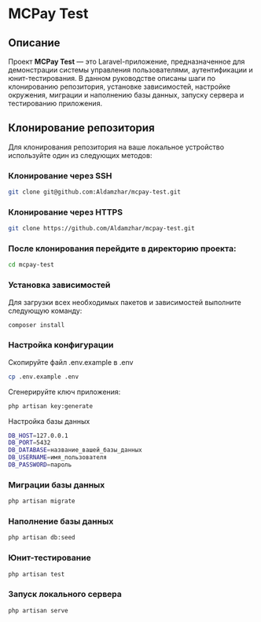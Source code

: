 # MCPay Test

## Описание

Проект **MCPay Test** — это Laravel-приложение, предназначенное для демонстрации системы управления пользователями, аутентификации и юнит-тестирования. В данном руководстве описаны шаги по клонированию репозитория, установке зависимостей, настройке окружения, миграции и наполнению базы данных, запуску сервера и тестированию приложения.

## Клонирование репозитория

Для клонирования репозитория на ваше локальное устройство используйте один из следующих методов:

### Клонирование через SSH
```bash
git clone git@github.com:Aldamzhar/mcpay-test.git
```

### Клонирование через HTTPS
```bash
git clone https://github.com/Aldamzhar/mcpay-test.git
```

### После клонирования перейдите в директорию проекта:

```bash
cd mcpay-test
```

### Установка зависимостей
Для загрузки всех необходимых пакетов и зависимостей выполните следующую команду:

```bash
composer install
```

### Настройка конфигурации
Скопируйте файл .env.example в .env

```bash
cp .env.example .env
```

Сгенерируйте ключ приложения:

```bash
php artisan key:generate
```

Настройка базы данных

```bash
DB_HOST=127.0.0.1
DB_PORT=5432
DB_DATABASE=название_вашей_базы_данных
DB_USERNAME=имя_пользователя
DB_PASSWORD=пароль

```

### Миграции базы данных
```bash
php artisan migrate
```

### Наполнение базы данных

```bash
php artisan db:seed
```

### Юнит-тестирование

```bash
php artisan test
```

### Запуск локального сервера

```bash
php artisan serve
```
